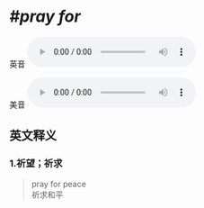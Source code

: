 # ***\#pray for*** 
英音
<audio src="./media/pray for1.aac" controls="controls"></audio>

美音
<audio src="./media/pray for2.aac" controls="controls"></audio>



  

英文释义
---
### 1.**祈望；祈求**  

 > pray for peace  
 > 祈求和平    


